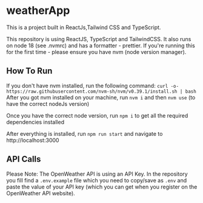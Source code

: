 
# weatherApp
This  is a project built in ReactJs,Tailwind CSS and TypeScript.

This repository is using ReactJS, TypeScript and TailwindCSS. It also runs on node 18 (see .nvmrc) and has a formatter - prettier. If you're running this for the first time - please ensure you have nvm (node version manager).

## How To Run

If you don't have nvm installed, run the following command:
`curl -o- https://raw.githubusercontent.com/nvm-sh/nvm/v0.39.1/install.sh | bash`
After you got nvm installed on your machine, run `nvm i` and then `nvm use` (to have the correct nodeJs version)

Once you have the correct node version, run `npm i` to get all the required dependencies installed

After everything is installed, run `npm run start` and navigate to http://localhost:3000

## API Calls

Please Note: The OpenWeather API is using an API Key. In the repository you fill find a `.env.example` file which you need to copy/save as `.env` and paste the value of your API key (which you can get when you register on the OpenWeather API website).

